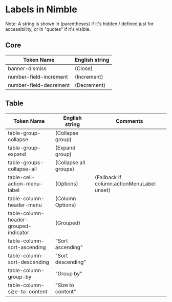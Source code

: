# Labels in Nimble

Note: A string is shown in (parentheses) if it's hidden / defined just for accessibility, or in "quotes" if it's visible.

## Core

| Token Name             | English string |
|------------------------|----------------|
| banner-dismiss         | (Close)        |
| number-field-increment | (Increment)    |
| number-field-decrement | (Decrement)    |

## Table

| Token Name                            | English string        | Comments                                   |
|---------------------------------------|-----------------------|--------------------------------------------|
| table-group-collapse                  | (Collapse group)      |                                            |
| table-group-expand                    | (Expand group)        |                                            |
| table-groups-collapse-all             | (Collapse all groups) |                                            |
| table-cell-action-menu-label          | (Options)             | (Fallback if column.actionMenuLabel unset) |
| table-column-header-menu              | (Column Options)      |                                            |
| table-column-header-grouped-indicator | (Grouped)             |                                            |
| table-column-sort-ascending           | "Sort ascending"      |                                            |
| table-column-sort-descending          | "Sort descending"     |                                            |
| table-column-group-by                 | "Group by"            |                                            |
| table-column-size-to-content          | "Size to content"     |                                            |
